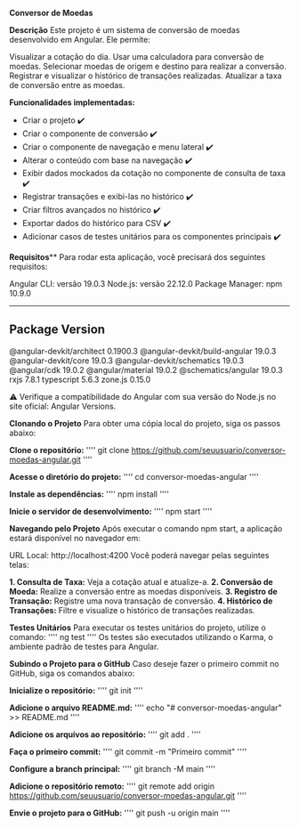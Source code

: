 **Conversor de Moedas**

**Descrição**
Este projeto é um sistema de conversão de moedas desenvolvido em Angular. Ele permite:

Visualizar a cotação do dia.
Usar uma calculadora para conversão de moedas.
Selecionar moedas de origem e destino para realizar a conversão.
Registrar e visualizar o histórico de transações realizadas.
Atualizar a taxa de conversão entre as moedas.

**Funcionalidades implementadas:**
- Criar o projeto ✔️
- Criar o componente de conversão ✔️
- Criar o componente de navegação e menu lateral ✔️
- Alterar o conteúdo com base na navegação ✔️
- Exibir dados mockados da cotação no componente de consulta de taxa ✔️
- Registrar transações e exibi-las no histórico ✔️
- Criar filtros avançados no histórico ✔️
- Exportar dados do histórico para CSV ✔️
- Adicionar casos de testes unitários para os componentes principais ✔️
  
**Requisitos****
Para rodar esta aplicação, você precisará dos seguintes requisitos:

Angular CLI: versão 19.0.3
Node.js: versão 22.12.0
Package Manager: npm 10.9.0

--------------------------------------
**Package**                   **Version**
---------------------------------------------------------
@angular-devkit/architect       0.1900.3
@angular-devkit/build-angular   19.0.3
@angular-devkit/core            19.0.3
@angular-devkit/schematics      19.0.3
@angular/cdk                    19.0.2
@angular/material               19.0.2
@schematics/angular             19.0.3
rxjs                            7.8.1
typescript                      5.6.3
zone.js                         0.15.0

⚠️ Verifique a compatibilidade do Angular com sua versão do Node.js no site oficial: Angular Versions.

**Clonando o Projeto**
Para obter uma cópia local do projeto, siga os passos abaixo:

**Clone o repositório:**
''''
git clone https://github.com/seuusuario/conversor-moedas-angular.git
''''

**Acesse o diretório do projeto:**
''''
cd conversor-moedas-angular
''''

**Instale as dependências:**
''''
npm install
''''

**Inicie o servidor de desenvolvimento:**
''''
npm start
''''

**Navegando pelo Projeto**
Após executar o comando npm start, a aplicação estará disponível no navegador em:

URL Local: http://localhost:4200
Você poderá navegar pelas seguintes telas:

**1. Consulta de Taxa:** Veja a cotação atual e atualize-a.
**2. Conversão de Moeda:** Realize a conversão entre as moedas disponíveis.
**3. Registro de Transação:** Registre uma nova transação de conversão.
**4. Histórico de Transações:** Filtre e visualize o histórico de transações realizadas.

**Testes Unitários**
Para executar os testes unitários do projeto, utilize o comando:
''''
ng test
''''
Os testes são executados utilizando o Karma, o ambiente padrão de testes para Angular.

**Subindo o Projeto para o GitHub**
Caso deseje fazer o primeiro commit no GitHub, siga os comandos abaixo:

**Inicialize o repositório:**
''''
git init
''''

**Adicione o arquivo README.md:**
''''
echo "# conversor-moedas-angular" >> README.md
''''

**Adicione os arquivos ao repositório:**
''''
git add .
''''

**Faça o primeiro commit:**
''''
git commit -m "Primeiro commit"
''''

**Configure a branch principal:**
''''
git branch -M main
''''

**Adicione o repositório remoto:**
''''
git remote add origin https://github.com/seuusuario/conversor-moedas-angular.git
''''

**Envie o projeto para o GitHub:**
''''
git push -u origin main
''''
